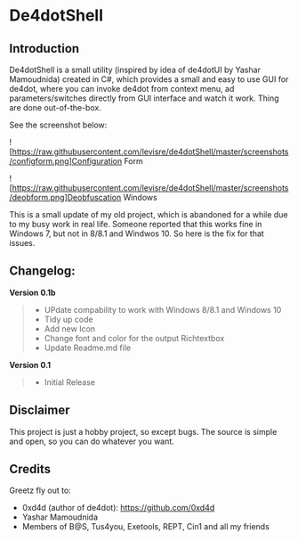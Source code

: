 De4dotShell
===========

Introduction
------------

De4dotShell is a small utility (inspired by idea of de4dotUI by Yashar Mamoudnida) created in C#, which provides a small and easy to use GUI for de4dot, where you can invoke de4dot from context menu, ad parameters/switches directly from GUI interface and watch it work. Thing are done out-of-the-box.

See the screenshot below:

![https://raw.githubusercontent.com/levisre/de4dotShell/master/screenshots/configform.png]Configuration Form

![https://raw.githubusercontent.com/levisre/de4dotShell/master/screenshots/deobform.png]Deobfuscation Windows

This is a small update of my old project, which is abandoned for a while due to my busy work in real life.
Someone reported that this works fine in Windows 7, but not in 8/8.1 and Windwos 10. So here is the fix for that issues.

Changelog:
----------

**Version 0.1b**
> - UPdate compability to work with Windows 8/8.1 and Windows 10
> - Tidy up code
> - Add new Icon
> - Change font and color for the output Richtextbox
> - Update Readme.md file

**Version 0.1**
> - Initial Release

Disclaimer
----------
This project is just a hobby project, so except bugs. The source is simple and open, so you can do whatever you want.

Credits
-------
Greetz fly out to:

- 0xd4d (author of de4dot): https://github.com/0xd4d
- Yashar Mamoudnida
- Members of B@S, Tus4you, Exetools, REPT, Cin1 and all my friends